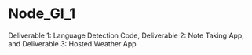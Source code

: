 # Node_GI_1
Deliverable 1: Language Detection Code, Deliverable 2: Note Taking App, and Deliverable 3: Hosted Weather App 
